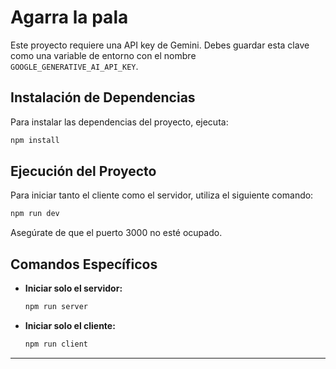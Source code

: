 # Agarra la pala

Este proyecto requiere una API key de Gemini. Debes guardar esta clave como una variable de entorno con el nombre `GOOGLE_GENERATIVE_AI_API_KEY`.

## Instalación de Dependencias

Para instalar las dependencias del proyecto, ejecuta:

```bash
npm install
```

## Ejecución del Proyecto

Para iniciar tanto el cliente como el servidor, utiliza el siguiente comando:

```bash
npm run dev
```

Asegúrate de que el puerto 3000 no esté ocupado.

## Comandos Específicos

- **Iniciar solo el servidor:**

  ```bash
  npm run server
  ```

- **Iniciar solo el cliente:**

  ```bash
  npm run client
  ```

---
